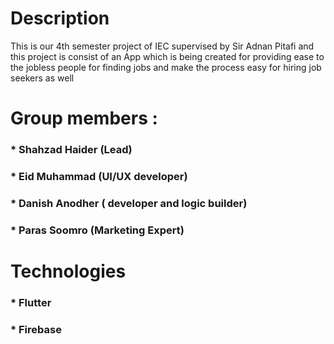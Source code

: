 # Description
This is our 4th semester project of IEC supervised by Sir Adnan Pitafi and this project is consist of an App which is being created for providing ease to the jobless people for finding jobs and make the process easy for hiring job seekers as well

# Group members :
### * Shahzad Haider (Lead)
### * Eid Muhammad (UI/UX developer)
### * Danish Anodher ( developer and logic builder)
### * Paras Soomro (Marketing Expert)

# Technologies 
### * Flutter 
### * Firebase 
